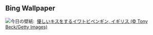 ## Bing Wallpaper
![](https://www.bing.com/th?id=OHR.KissingPenguins_JA-JP2236836465_UHD.jpg&w=1000)今日の壁紙: &nbsp;[優しいキスをするイワトビペンギン, イギリス (© Tony Beck/Getty Images)](https://www.bing.com/th?id=OHR.KissingPenguins_JA-JP2236836465_UHD.jpg)
<br><br/>

